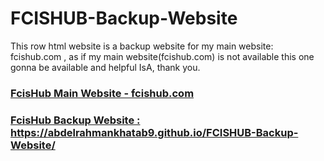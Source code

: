 # FCISHUB-Backup-Website
This row html website is a backup website for my main website: fcishub.com , as if my main website(fcishub.com) is not available this one gonna be available and helpful IsA, thank you.
### [FcisHub Main Website - fcishub.com ](https://fcishub.com/)
### [FcisHub Backup Website : https://abdelrahmankhatab9.github.io/FCISHUB-Backup-Website/ ](https://abdelrahmankhatab9.github.io/FCISHUB-Backup-Website/)

